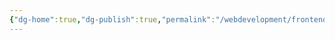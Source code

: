 ```yaml
---
{"dg-home":true,"dg-publish":true,"permalink":"/webdevelopment/frontend/javascript/single-page-applications/frameworks/angular/","tags":["gardenEntry"],"dgPassFrontmatter":true,"noteIcon":""}
---
```


